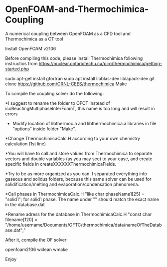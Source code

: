 # OpenFOAM-and-Thermochimica-Coupling
A numerical coupling between OpenFOAM as a CFD tool and Thermochimica as a CT tool

Install OpenFOAM v2106

Before compiling this code, please install Thermochimica following instructios from https://nuclear.ontariotechu.ca/piro/thermochimica/getting-started.php

sudo apt-get install gfortran
sudo apt install libblas-dev liblapack-dev
git clone https://github.com/ORNL-CEES/thermochimica
Make


To compile the coupling solver do the following:

*I suggest to rename the folder to OFCT instead of icoReactingMultiphaseInterFoamT, this name is too long and will result in errors

* Modify location of libthermoc.a and libthermochimica.a libraries in file "options" inside folder "Make".

*Change ThermochimicaCalc.H according to your own chemistry calculation (1st line)

*You will have to call and store values from Thermochimica to separate vectors and double variables (as you may see) to your case, and create specific fields in createXXXXXXThermochimicaFields.

*Try to be as more organized as you can. I separated everything into gaseous and solidus folders, because this same solver can be used for solidification/melting and evaporation/condensation phenomena.

*Call phases in ThermochimicaCalc.H "like   char phaseName1[25] = "solid1";  for solid1 phase. The name under "" should match the exact name in the database.dat

*Rename adress for the database in ThermochimicaCalc.H "const char filename[120] = "/home/username/Documents/OFTC/thermochimica/data/nameOfTheDatabase.dat";"

After it, compile the OF solver:

openfoam2106
wclean
wmake

Enjoy
